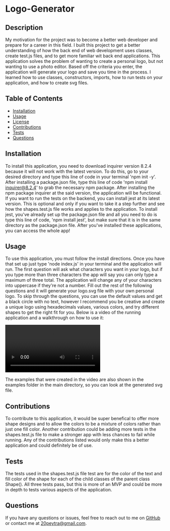 # Logo-Generator

## Description
My motivation for the project was to become a better web developer and prepare for a career in this field. I built this project to get a better understanding of how the back end of web development uses classes, create test.js files, and to get more familiar wit back end applications. This application solves the problem of wanting to create a personal logo, but not wanting to use a photo editor. Based off the criteria you enter, the application will generate your logo and save you time in the process. I learned how to use classes, constructors, imports, how to run tests on your application, and how to create svg files.
  
## Table of Contents 
* [Installation](#installation)
* [Usage](#usage)
* [License](#license)
* [Contributions](#contributions)
* [Tests](#tests)
* [Questions](#questions)
      
## Installation
To install this application, you need to download inquirer version 8.2.4 because it will not work with the latest version. To do this, go to your desired directory and type this line of code in your terminal 'npm init -y'. After installing a package.json file, type this line of code 'npm install inquirer@8.2.4' to grab the necessary npm package. After installing the npm package inquirer at the said version, the application will be functional. If you want to run the tests on the backend, you can install jest at its latest version. This is optional and only if you want to take it a step further and see how the shapes.test.js file works and applies to the application. To install jest, you've already set up the package.json file and all you need to do is type this line of code, 'npm install jest', but make sure that it is in the same directory as the package.json file. After you've installed these applications, you can access the whole app!
  
## Usage
To use this application, you must follow the install directions. Once you have that set up just type 'node index.js' in your terminal and the application will run. The first question will ask what characters you want in your logo, but if you type more than three characters the app will say you can only type a maximum of three total. The application will change any of your characters into uppercase if they're not a number. Fill out the rest of the following questions and it will generate your logo.svg file with your own personal logo. To skip through the questions, you can use the default values and get a black circle with no text, however I recommend you be creative and create a unique logo using hexadecimals values, various colors, and try different shapes to get the right fit for you. Below is a video of the running application and a walkthrough on how to use it:

![Screen recording of the application in action](./videos/Logo-Generator-Screen-Recording.mov)

The examples that were created in the video are also shown in the examples folder in the main directory, so you can look at the generated svg file.

## Contributions
To contribute to this application, it would be super benefical to offer more shape designs and to allow the colors to be a mixture of colors rather than just one fill color. Another contribution could be adding more tests in the shapes.test.js file to make a stronger app with less chances to fail while running. Any of the contributions listed would only make this a better application and could definitely be of use.
  
## Tests
The tests used in the shapes.test.js file test are for the color of the text and fill color of the shape for each of the child classes of the parent class Shape(). All three tests pass, but this is more of an MVP and could be more in depth to tests various aspects of the application. 
  
## Questions
If you have any questions or issues, feel free to reach out to me on [GitHub](https://github.com/pjt3232) or contact me at 20peytra@gmail.com.
